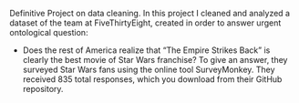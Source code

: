 Definitive Project on data cleaning.
In this project I cleaned and analyzed a dataset of the team at FiveThirtyEight, created in order to answer urgent ontological question: 
- Does the rest of America realize that “The Empire Strikes Back” is clearly the best movie of Star Wars franchise?
To give an answer, they surveyed Star Wars fans using the online tool SurveyMonkey. They received 835 total responses, which you download from their GitHub repository.
